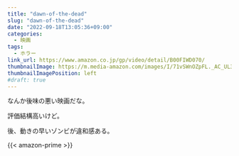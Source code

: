 ```yaml
---
title: "dawn-of-the-dead"
slug: "dawn-of-the-dead"
date: "2022-09-18T13:05:36+09:00"
categories:
  - 映画
tags:
  - ホラー
link_url: https://www.amazon.co.jp/gp/video/detail/B00FIWD070/
thumbnailImage: https://m.media-amazon.com/images/I/71vSWnOZpFL._AC_UL320_.jpg
thumbnailImagePosition: left
#draft: true
---
```

なんか後味の悪い映画だな。
<!--more-->
評価結構高いけど。

後、動きの早いゾンビが違和感ある。

{{< amazon-prime >}}
